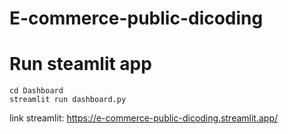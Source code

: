 ﻿# E-commerce-public-dicoding

# Run steamlit app
```
cd Dashboard
streamlit run dashboard.py
``` 

link streamlit: https://e-commerce-public-dicoding.streamlit.app/ 
